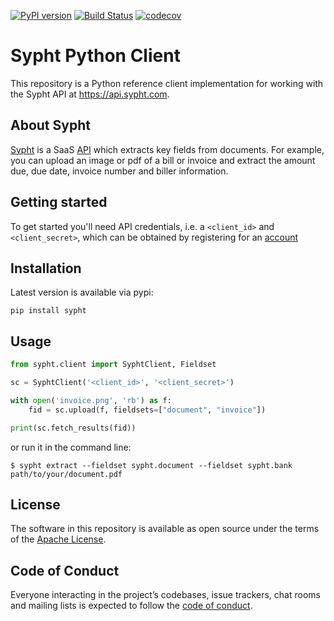 [![PyPI version](https://badge.fury.io/py/sypht.svg)](https://badge.fury.io/py/sypht) [![Build Status](https://api.travis-ci.org/sypht-team/sypht-python-client.svg?branch=master)](https://travis-ci.org/sypht-team/sypht-python-client) [![codecov](https://codecov.io/gh/sypht-team/sypht-python-client/branch/master/graph/badge.svg)](https://codecov.io/gh/sypht-team/sypht-python-client)

# Sypht Python Client
This repository is a Python reference client implementation for working with the Sypht API at https://api.sypht.com.

## About Sypht
[Sypht](https://sypht.com) is a SaaS [API]((https://docs.sypht.com/)) which extracts key fields from documents. For 
example, you can upload an image or pdf of a bill or invoice and extract the amount due, due date, invoice number 
and biller information. 

## Getting started
To get started you'll need API credentials, i.e. a `<client_id>` and `<client_secret>`, which can be obtained by registering
for an [account](https://www.sypht.com/signup/developer)

## Installation
Latest version is available via pypi:

```
pip install sypht
```

## Usage
```python
from sypht.client import SyphtClient, Fieldset

sc = SyphtClient('<client_id>', '<client_secret>')

with open('invoice.png', 'rb') as f:
    fid = sc.upload(f, fieldsets=["document", "invoice"])

print(sc.fetch_results(fid))
```

or run it in the command line:

```
$ sypht extract --fieldset sypht.document --fieldset sypht.bank path/to/your/document.pdf
```

## License
The software in this repository is available as open source under the terms of the [Apache License](https://github.com/sypht-team/sypht-python-client/blob/master/LICENSE).

## Code of Conduct
Everyone interacting in the project’s codebases, issue trackers, chat rooms and mailing lists is expected to follow the [code of conduct](https://github.com/sypht-team/sypht-python-client/blob/master/CODE_OF_CONDUCT.md).

